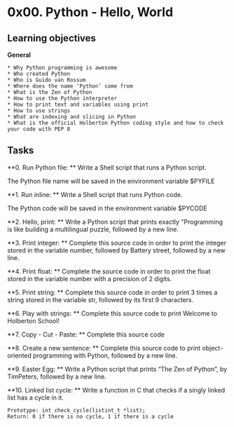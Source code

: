 # 0x00. Python - Hello, World

## Learning objectives
**General**

    * Why Python programming is awesome
    * Who created Python
    * Who is Guido van Rossum
    * Where does the name ‘Python’ come from
    * What is the Zen of Python
    * How to use the Python interpreter
    * How to print text and variables using print
    * How to use strings
    * What are indexing and slicing in Python
    * What is the official Holberton Python coding style and how to check your code with PEP 8

## Tasks
**0. Run Python file: **
Write a Shell script that runs a Python script.

The Python file name will be saved in the environment variable $PYFILE

**1. Run inline: **
Write a Shell script that runs Python code.

The Python code will be saved in the environment variable $PYCODE

**2. Hello, print: **
Write a Python script that prints exactly "Programming is like building a multilingual puzzle, followed by a new line.

**3. Print integer: **
Complete this source code in order to print the integer stored in the variable number, followed by Battery street, followed by a new line.

**4. Print float: **
Complete the source code in order to print the float stored in the variable number with a precision of 2 digits.

**5. Print string: **
Complete this source code in order to print 3 times a string stored in the variable str, followed by its first 9 characters.

**6. Play with strings: **
Complete this source code to print Welcome to Holberton School!

**7. Copy - Cut - Paste: **
Complete this source code

**8. Create a new sentence: **
Complete this source code to print object-oriented programming with Python, followed by a new line.

**9. Easter Egg: **
Write a Python script that prints “The Zen of Python”, by TimPeters, followed by a new line.

**10. Linked list cycle: **
Write a function in C that checks if a singly linked list has a cycle in it.

    Prototype: int check_cycle(listint_t *list);
    Return: 0 if there is no cycle, 1 if there is a cycle
